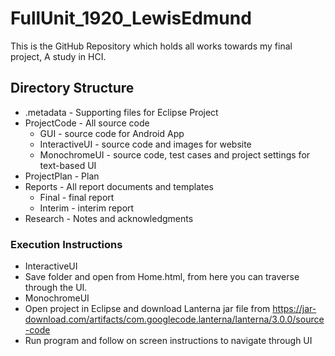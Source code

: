 # FullUnit_1920_LewisEdmund
This is the GitHub Repository which holds all works towards my final project, A study in HCI.
## Directory Structure
* .metadata - Supporting files for Eclipse Project
* ProjectCode - All source code
  * GUI - source code for Android App
  * InteractiveUI - source code and images for website
  * MonochromeUI - source code, test cases and project settings for text-based UI
* ProjectPlan - Plan
* Reports - All report documents and templates
  * Final - final report
  * Interim - interim  report
* Research - Notes and acknowledgments
### Execution Instructions
* InteractiveUI 
 * Save folder and open from Home.html, from here you can traverse through the UI.
* MonochromeUI
 * Open project in Eclipse and download Lanterna jar file from https://jar-download.com/artifacts/com.googlecode.lanterna/lanterna/3.0.0/source-code
 * Run program and follow on screen instructions to navigate through UI

